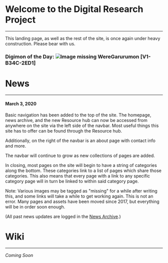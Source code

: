 # Welcome to the Digital Research Project
-----
This landing page, as well as the rest of the site, is once again under heavy construction. Please bear with us.

### Digimon of the Day: ![Image missing]({{site.baseurl}}/hosting/digimon-lcd-colored/weregaruru.png) WereGarurumon [V1-B34C-2ED1]

# News
-----
#### March 3, 2020
Basic navigation has been added to the top of the site. The homepage, news archive, and the new Resource hub can now be accessed from anywhere on the site via the left side of the navbar. Most useful things this site has to offer can be found through the Resource hub.

Additionally, on the right of the navbar is an about page with contact info and more.

The navbar will continue to grow as new collections of pages are added.

In closing, most pages on the site will begin to have a string of categories along the bottom. These categories link to a list of pages which share those categories. This also means that every page with a link to any specific category page will in turn be linked to within said category page.

Note: Various images may be tagged as "missing" for a while after writing this, and some links will take a while to get working again. This is not an error. Many pages and assets have been moved since 2017, but everything will be in order soon enough.

(All past news updates are logged in the [News Archive](news).)

# Wiki
-----
_Coming Soon_
